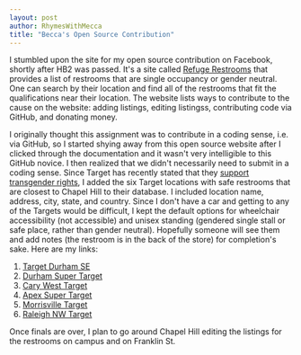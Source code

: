 ```yaml
---
layout: post
author: RhymesWithMecca
title: "Becca's Open Source Contribution"
---
```


I stumbled upon the site for my open source contribution on Facebook, shortly after HB2 was passed.  It's a site called [Refuge Restrooms](http://www.refugerestrooms.org/) that provides a list of restrooms that are single occupancy or gender neutral.  One can search by their location and find all of the restrooms that fit the qualifications near their location.  The website lists ways to contribute to the cause on the website: adding listings, editing listingss, contributing code via GitHub, and donating money.  

I originally thought this assignment was to contribute in a coding sense, i.e. via GitHub, so I started shying away from this open source website after I clicked through the documentation and it wasn't very intelligible to this GitHub novice.  I then realized that we didn't necessarily need to submit in a coding sense.  Since Target has recently stated that they [support transgender rights](https://corporate.target.com/article/2016/04/target-stands-inclusivity), I added the six Target locations with safe restrooms that are closest to Chapel Hill to their database.  I included location name, address, city, state, and country.  Since I don't have a car and getting to any of the Targets would be difficult, I kept the default options for wheelchair accessibility (not accessible) and unisex standing (gendered single stall or safe place, rather than gender neutral).  Hopefully someone will see them and add notes (the restroom is in the back of the store) for completion's sake.  Here are my links:

1. [Target Durham SE](http://www.refugerestrooms.org/restrooms/21691)
2. [Durham Super Target](http://www.refugerestrooms.org/restrooms/21692)
3. [Cary West Target](http://www.refugerestrooms.org/restrooms/21693)
4. [Apex Super Target](http://www.refugerestrooms.org/restrooms/21694)
5. [Morrisville Target](http://www.refugerestrooms.org/restrooms/21695)
6. [Raleigh NW Target](http://www.refugerestrooms.org/restrooms/21696)

Once finals are over, I plan to go around Chapel Hill editing the listings for the restrooms on campus and on Franklin St.
